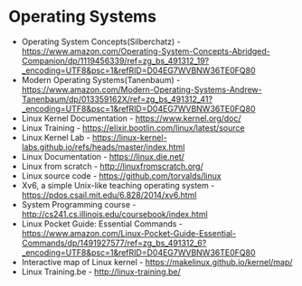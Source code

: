 # Operating Systems
* Operating System Concepts(Silberchatz) - https://www.amazon.com/Operating-System-Concepts-Abridged-Companion/dp/1119456339/ref=zg_bs_491312_19?_encoding=UTF8&psc=1&refRID=D04EG7WVBNW36TE0FQ80  
* Modern Operating Systems(Tanenbaum) - https://www.amazon.com/Modern-Operating-Systems-Andrew-Tanenbaum/dp/013359162X/ref=zg_bs_491312_41?_encoding=UTF8&psc=1&refRID=D04EG7WVBNW36TE0FQ80  
* Linux Kernel Documentation - https://www.kernel.org/doc/  
* Linux Training - https://elixir.bootlin.com/linux/latest/source  
* Linux Kernel Lab - https://linux-kernel-labs.github.io/refs/heads/master/index.html  
* Linux Documentation - https://linux.die.net/  
* Linux from scratch - http://linuxfromscratch.org/  
* Linux source code - https://github.com/torvalds/linux  
* Xv6, a simple Unix-like teaching operating system - https://pdos.csail.mit.edu/6.828/2014/xv6.html  
* System Programming course - http://cs241.cs.illinois.edu/coursebook/index.html   
* Linux Pocket Guide: Essential Commands - https://www.amazon.com/Linux-Pocket-Guide-Essential-Commands/dp/1491927577/ref=zg_bs_491312_6?_encoding=UTF8&psc=1&refRID=D04EG7WVBNW36TE0FQ80  
* Interactive map of Linux kernel -  https://makelinux.github.io/kernel/map/  
* Linux Training.be - http://linux-training.be/  


